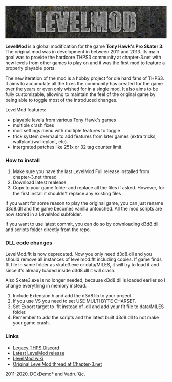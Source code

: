 ![LevelMod](levelmod_logo.png)

**LevelMod** is a global modification for the game **Tony Hawk's Pro Skater 3**. The original mod was in development in between 2011 and 2013. Its main goal was to provide the hardcore THPS3 community at chapter-3.net with new levels from other games to play on and it was the first mod to feature a properly playable ports.

The new iteration of the mod is a hobby project for die hard fans of THPS3. It aims to accumulate all the fixes the community has created for the game over the years or even only wished for in a single mod. It also aims to be fully customizable, allowing to maintain the feel of the original game by being able to toggle most of the introduced changes.

LevelMod features:
- playable levels from various Tony Hawk's games
- multiple crash fixes
- mod settings menu with multiple features to toggle
- trick system overhaul to add features from later games (extra tricks, wallplant/wallieplant, etc).
- intergrated patches like 251x or 32 tag counter limit.

### How to install
1. Make sure you have the last LevelMod Full release installed from chapter-3.net thread
2. Download latest realease
3. Copy to your game folder and replace all the files if asked. However, for the first install it shouldn't replace any existing files

If you want for some reason to play the original game, you can just rename d3d8.dll and the game becomes vanilla untouched. All the mod scripts are now stored in a LevelMod subfolder.

If you want to use latest commit, you can do so by downloading d3d8.dll and scripts folder directly from the repo.

### DLL code changes
LevelMod.flt is now deprecated. Now you only need d3d8.dll and you should remove all instances of levelmod.flt including copies. If game finds flt file in same folder as skate3.exe or data/MILES, it will try to load it and since it's already loaded inside d3d8.dll it will crash.

Also Skate3.exe is no longer needed, because d3d8.dll is loaded earlier so I change everything in memory instead.

1. Include Extension.h and add the d3d8.lib to your project.
2. If you use VS you need to set USE MULTI BYTE CHARSET.
3. Set Export target to .flt instead of .dll and add your flt file to data/MILES folder.
4. Remember to add the scripts and the latest built d3d8.dll to not make your game crash.

### Links
* [Legacy THPS Discord](https://discord.gg/vTWucHS)
* [Latest LevelMod release](https://github.com/Vadru93/LevelMod/releases/latest)
* [LevelMod wiki](https://github.com/Vadru93/LevelMod/wiki)
* [Original LevelMod thread at Chapter-3.net](http://chapter-3.net/thps3/v2/showthread.php?tid=3141)

2011-2020, DCxDemo* and Vadru'Qc.
